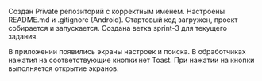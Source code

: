 Создан Private репозиторий с корректным именем.
Настроены README.md и .gitignore (Android).
Стартовый код загружен, проект собирается и запускается.
Создана ветка sprint-3 для текущего задания.

В приложении появились экраны настроек и поиска.
В обработчиках нажатия на соответствующие кнопки нет Toast.
При нажатии на кнопки выполняется открытие экранов.